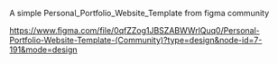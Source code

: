 A simple Personal_Portfolio_Website_Template from figma community

https://www.figma.com/file/0qfZZog1JBSZABWWrlQuq0/Personal-Portfolio-Website-Template-(Community)?type=design&node-id=7-191&mode=design
